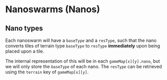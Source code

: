 # Nanoswarms (Nanos)

## Nano types

Each nanoswarm will have a `baseType` and a `resType`, such that the nano converts tiles of terrain type `baseType` to `resType` **immediately** upon being placed upon a tile.

The internal representation of this will be in each `gameMap[x][y].nano`, but we will only store the `baseType` of each nano. The `resType` can be retrieved using the `terrain` key of `gameMap[x][y]`.
